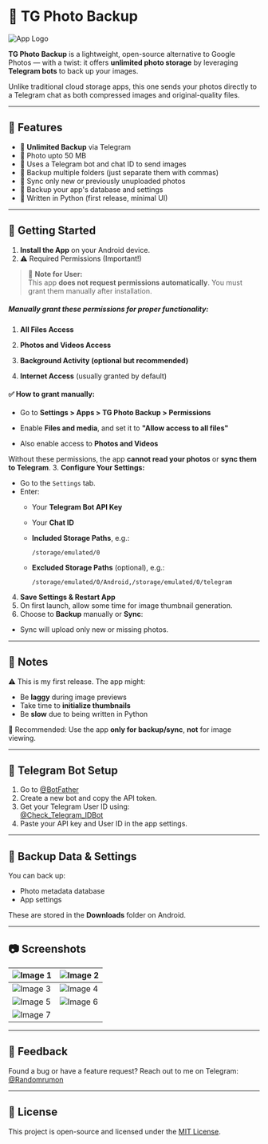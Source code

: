 # 📸 TG Photo Backup

![App Logo](https://i.postimg.cc/43YZZ70R/presplash.png)

**TG Photo Backup** is a lightweight, open-source alternative to Google Photos — with a twist: it offers **unlimited photo storage** by leveraging **Telegram bots** to back up your images.

Unlike traditional cloud storage apps, this one sends your photos directly to a Telegram chat as both compressed images and original-quality files.

---

## 🚀 Features

- 🔁 **Unlimited Backup** via Telegram
- 📸 Photo upto 50 MB
- 🤖 Uses a Telegram bot and chat ID to send images
- 📁 Backup multiple folders (just separate them with commas)
- 🧠 Sync only new or previously unuploaded photos
- 💾 Backup your app's database and settings
- 🐍 Written in Python (first release, minimal UI)

---

## 📱 Getting Started

1. **Install the App** on your Android device.
2. ⚠️ Required Permissions (Important!)
  
  > 🛑 **Note for User:**  
  > This app **does not request permissions automatically**. You must grant them manually after installation.
  
  ##### Manually grant these permissions for proper functionality:
  
  1. **All Files Access**
    
  2. **Photos and Videos Access**
    
  3. **Background Activity (optional but recommended)**
    
  4. **Internet Access** (usually granted by default)
    
  
  #### ✅ How to grant manually:
  
  - Go to **Settings > Apps > TG Photo Backup > Permissions**
    
  - Enable **Files and media**, and set it to **"Allow access to all files"**
    
  - Also enable access to **Photos and Videos**
    
  
  Without these permissions, the app **cannot read your photos** or **sync them to Telegram**.
3. **Configure Your Settings:**
  - Go to the `Settings` tab.
  - Enter:
    - Your **Telegram Bot API Key**
    - Your **Chat ID**
    - **Included Storage Paths**, e.g.:
      
      ```
      /storage/emulated/0
      ```
      
    - **Excluded Storage Paths** (optional), e.g.:
      
      ```
      /storage/emulated/0/Android,/storage/emulated/0/telegram
      ```
      
4. **Save Settings & Restart App**
5. On first launch, allow some time for image thumbnail generation.
6. Choose to **Backup** manually or **Sync**:
  - Sync will upload only new or missing photos.

---

## 🧪 Notes

⚠️ This is my first release. The app might:

- Be **laggy** during image previews
- Take time to **initialize thumbnails**
- Be **slow** due to being written in Python

📌 Recommended: Use the app **only for backup/sync**, **not** for image viewing.

---

## 🤖 Telegram Bot Setup

1. Go to [@BotFather](https://t.me/BotFather)
2. Create a new bot and copy the API token.
3. Get your Telegram User ID using:  
  [@Check_Telegram_IDBot](https://t.me/Check_Telegram_IDBot)
4. Paste your API key and User ID in the app settings.

---

## 📂 Backup Data & Settings

You can back up:

- Photo metadata database
- App settings

These are stored in the **Downloads** folder on Android.

---

## 📷 Screenshots

| ![Image 1](https://i.postimg.cc/G2jDC5Nf/Screenshot-2025-06-26-23-34-37-30-39080cc9adfddaef501cc385736d2aa1-1.jpg) | ![Image 2](https://i.postimg.cc/sxDhDJCg/Screenshot-2025-06-26-23-34-42-00-39080cc9adfddaef501cc385736d2aa1-1.jpg) |
| --- | --- |
| ![Image 3](https://i.postimg.cc/m2kHvVSd/Screenshot-2025-06-26-23-34-50-43-39080cc9adfddaef501cc385736d2aa1-1.jpg) | ![Image 4](https://i.postimg.cc/Gt7sBsbJ/Screenshot-2025-06-26-23-35-01-99-39080cc9adfddaef501cc385736d2aa1-1.jpg) |
| ![Image 5](https://i.postimg.cc/YqPWMgnt/Screenshot-2025-06-26-23-35-19-45-39080cc9adfddaef501cc385736d2aa1.jpg) | ![Image 6](https://i.postimg.cc/9QqqMMKZ/Screenshot-2025-06-26-23-35-47-61-39080cc9adfddaef501cc385736d2aa1.jpg) |
| ![Image 7](https://i.postimg.cc/Zqtvymzg/Screenshot-2025-06-26-23-36-03-06-39080cc9adfddaef501cc385736d2aa1.jpg) |     |

---

## 💬 Feedback

Found a bug or have a feature request?
Reach out to me on Telegram: [@Randomrumon](https://t.me/Randomrumon)

---

## 📜 License

This project is open-source and licensed under the [MIT License](LICENSE).
